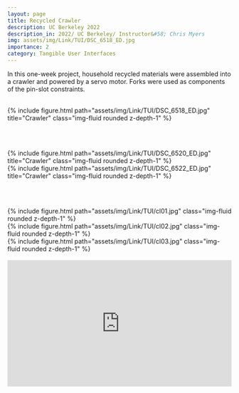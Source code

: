 ```yaml
---
layout: page
title: Recycled Crawler
description: UC Berkeley 2022
description_in: 2022/ UC Berkeley/ Instructor&#58; Chris Myers
img: assets/img/Link/TUI/DSC_6518_ED.jpg
importance: 2
category: Tangible User Interfaces
---
```


In this one-week project, household recycled materials were assembled into a
crawler and powered by a servo motor. Forks were used as components of the
pin-slot constraints.

<br/>

<div class="row">
    <div class="col-sm mt-3 mt-md-0">
        {% include figure.html path="assets/img/Link/TUI/DSC_6518_ED.jpg" title="Crawler" class="img-fluid rounded z-depth-1" %}
    </div>
</div>

<br/><br/>

<div class="row">
    <div class="col-sm mt-3 mt-md-0">
        {% include figure.html path="assets/img/Link/TUI/DSC_6520_ED.jpg" title="Crawler" class="img-fluid rounded z-depth-1" %}
    </div>
    <div class="col-sm mt-3 mt-md-0">
        {% include figure.html path="assets/img/Link/TUI/DSC_6522_ED.jpg" title="Crawler" class="img-fluid rounded z-depth-1" %}
    </div>
</div>

<br/><br/>

<div class="row">
    <div class="col-sm mt-3 mt-md-0">
        {% include figure.html path="assets/img/Link/TUI/cl01.jpg"  class="img-fluid rounded z-depth-1" %}
    </div>
    <div class="col-sm mt-3 mt-md-0">
        {% include figure.html path="assets/img/Link/TUI/cl02.jpg"  class="img-fluid rounded z-depth-1" %}
    </div>
    <div class="col-sm mt-3 mt-md-0">
        {% include figure.html path="assets/img/Link/TUI/cl03.jpg"  class="img-fluid rounded z-depth-1" %}
    </div>
</div>

<br/>

<!--embeded YouTube Demo-->


<div style="position: relative; padding-bottom: 56.25%; height: 0; margin: 0 auto;">
    <iframe style="position: absolute; top: 50%; left: 50%; transform: translate(-50%, -50%); width: 100%; height: 100%; border: none; margin: 0; padding: 0;" src="https://www.youtube.com/embed/OboBz_GcK5I" title="Crawler 03" frameborder="0" allow="accelerometer; autoplay; clipboard-write; encrypted-media; gyroscope; picture-in-picture; web-share" allowfullscreen></iframe>
</div>




